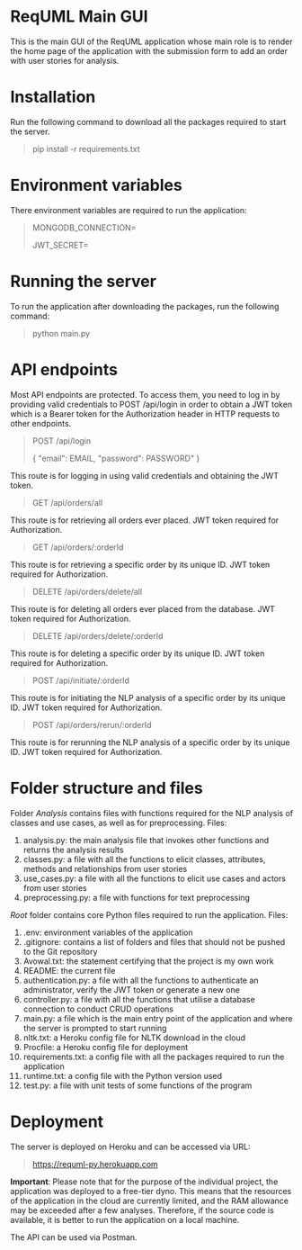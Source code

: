 # ReqUML Main GUI

This is the main GUI of the ReqUML application whose main role is to render the home page of the application with the submission form to add an order with user stories for analysis.


# Installation

Run the following command to download all the packages required to start the server. 
> pip install -r requirements.txt


# Environment variables

There environment variables are required to run the application:
> MONGODB_CONNECTION=
> 
> JWT_SECRET=


# Running the server

To run the application after downloading the packages, run the following command:
> python main.py
  

# API endpoints

Most API endpoints are protected. To access them, you need to log in by providing valid credentials to POST /api/login in order to obtain a JWT token which is a Bearer token for the Authorization header in HTTP requests to other endpoints.

> POST /api/login
> 
> {
>   "email": EMAIL,
>   "password": PASSWORD"
> }

This route is for logging in using valid credentials and obtaining the JWT token.

> GET /api/orders/all

This route is for retrieving all orders ever placed. JWT token required for Authorization.

> GET /api/orders/:orderId

This route is for retrieving a specific order by its unique ID. JWT token required for Authorization.

> DELETE /api/orders/delete/all

This route is for deleting all orders ever placed from the database. JWT token required for Authorization.

> DELETE /api/orders/delete/:orderId

This route is for deleting a specific order by its unique ID. JWT token required for Authorization.

> POST /api/initiate/:orderId

This route is for initiating the NLP analysis of a specific order by its unique ID. JWT token required for Authorization.

> POST /api/orders/rerun/:orderId

This route is for rerunning the NLP analysis of a specific order by its unique ID. JWT token required for Authorization.


# Folder structure and files

Folder *Analysis* contains files with functions required for the NLP analysis of classes and use cases, as well as for preprocessing. Files:

 1. analysis.py: the main analysis file that invokes other functions and returns the analysis results
 2. classes.py: a file with all the functions to elicit classes, attributes, methods and relationships from user stories
 3. use_cases.py: a file with all the functions to elicit use cases and actors from user stories
 4. preprocessing.py: a file with functions for text preprocessing

*Root* folder contains core Python files required to run the application. Files:

 1. .env: environment variables of the application
 2. .gitignore: contains a list of folders and files that should not be pushed to the Git repository
 3. Avowal.txt: the statement certifying that the project is my own work
 4. README: the current file
 5. authentication.py: a file with all the functions to authenticate an administrator, verify the JWT token or generate a new one
 6. controller.py: a file with all the functions that utilise a database connection to conduct CRUD operations
 7. main.py: a file which is the main entry point of the application and where the server is prompted to start running
 8. nltk.txt: a Heroku config file for NLTK download in the cloud
 9. Procfile: a Heroku config file for deployment
 10. requirements.txt: a config file with all the packages required to run the application
 11. runtime.txt: a config file with the Python version used
 12. test.py: a file with unit tests of some functions of the program

 # Deployment

 The server is deployed on Heroku and can be accessed via URL:
 > https://requml-py.herokuapp.com

 **Important**: Please note that for the purpose of the individual project, the application was deployed to a free-tier dyno. This means that the resources of the application in the cloud are currently limited, and the RAM allowance may be exceeded after a few analyses. Therefore, if the source code is available, it is better to run the application on a local machine. 

 The API can be used via Postman.

